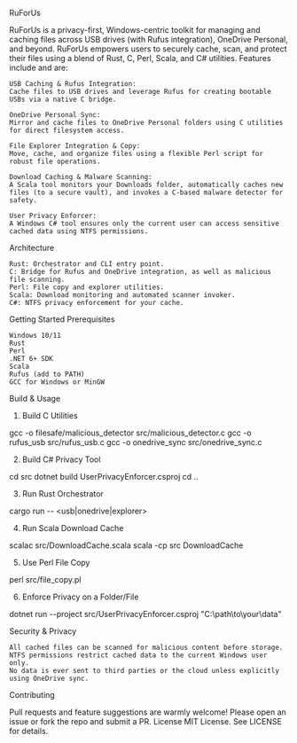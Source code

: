 RuForUs

RuForUs is a privacy-first, Windows-centric toolkit for managing and caching files across USB drives (with Rufus integration), OneDrive Personal, and beyond. RuForUs empowers users to securely cache, scan, and protect their files using a blend of Rust, C, Perl, Scala, and C# utilities.
Features include and are:

    USB Caching & Rufus Integration:
    Cache files to USB drives and leverage Rufus for creating bootable USBs via a native C bridge.

    OneDrive Personal Sync:
    Mirror and cache files to OneDrive Personal folders using C utilities for direct filesystem access.

    File Explorer Integration & Copy:
    Move, cache, and organize files using a flexible Perl script for robust file operations.

    Download Caching & Malware Scanning:
    A Scala tool monitors your Downloads folder, automatically caches new files (to a secure vault), and invokes a C-based malware detector for safety.

    User Privacy Enforcer:
    A Windows C# tool ensures only the current user can access sensitive cached data using NTFS permissions.

Architecture

    Rust: Orchestrator and CLI entry point.
    C: Bridge for Rufus and OneDrive integration, as well as malicious file scanning.
    Perl: File copy and explorer utilities.
    Scala: Download monitoring and automated scanner invoker.
    C#: NTFS privacy enforcement for your cache.

Getting Started
Prerequisites

    Windows 10/11
    Rust
    Perl
    .NET 6+ SDK
    Scala
    Rufus (add to PATH)
    GCC for Windows or MinGW

Build & Usage
1. Build C Utilities

gcc -o filesafe/malicious_detector src/malicious_detector.c
gcc -o rufus_usb src/rufus_usb.c
gcc -o onedrive_sync src/onedrive_sync.c

2. Build C# Privacy Tool

cd src
dotnet build UserPrivacyEnforcer.csproj
cd ..

3. Run Rust Orchestrator

cargo run -- <usb|onedrive|explorer>

4. Run Scala Download Cache

scalac src/DownloadCache.scala
scala -cp src DownloadCache

5. Use Perl File Copy

perl src/file_copy.pl <source> <destination>

6. Enforce Privacy on a Folder/File

dotnet run --project src/UserPrivacyEnforcer.csproj "C:\path\to\your\data"

Security & Privacy

    All cached files can be scanned for malicious content before storage.
    NTFS permissions restrict cached data to the current Windows user only.
    No data is ever sent to third parties or the cloud unless explicitly using OneDrive sync.

Contributing

Pull requests and feature suggestions are warmly welcome! Please open an issue or fork the repo and submit a PR.
License
MIT License. See LICENSE for details.
